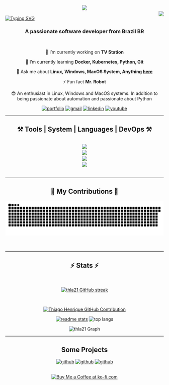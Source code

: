 <div id="header" align="center">
  <img src="https://media.giphy.com/media/M9gbBd9nbDrOTu1Mqx/giphy.gif" width="100"/>
</div>

<img align="right" src="https://visitor-badge.laobi.icu/badge?page_id=thla21.visitor-badge" />

<a href="https://git.io/typing-svg"><img src="https://readme-typing-svg.herokuapp.com?font=Fira+Code&pause=500&color=41EB68&center=true&random=false&width=1000&lines=I'm+Thiago+Henrique.;Just+a+self-taught+person+crazy+about+technology+and+coffee.;Feel+free+to+check+out+my+profile%2C+maybe+I+have+something+that+interests+you" alt="Typing SVG" />
</a>

<h3 align="center">A passionate software developer from Brazil BR</h3>

<br/>

<div align="center">
 
 🔭 I’m currently working on **TV Station**
 
 🌱 I’m currently learning **Docker, Kubernetes, Python, Git**

💬 Ask me about **Linux, Windows, MacOS System, Anything [here](https://github.com/thla21/thla21/issues)**

⚡ Fun fact **Mr. Robot**

😎 An enthusiast in Linux, Windows and MacOS systems. In addition to being passionate about automation and passionate about Python

[![portfolio](https://img.shields.io/badge/portfolio-red?style=for-the-badge&logo=ko-fi&logoColor=white)](https://github.com/thla21/)
[![gmail](https://img.shields.io/badge/gmail-333333?style=for-the-badge&logo=gmail&logoColor=red)](mailto:thiagoheniquela.21@gmail.com)
[![linkedin](https://img.shields.io/badge/linkedin-0077B5?style=for-the-badge&logo=linkedin&logoColor=white)](https://www.linkedin.com/in/thiago-henrique-linhares-de-ara%C3%BAjo-6739a4202/)
[![youtube](https://img.shields.io/badge/youtube-F9F9F9?style=for-the-badge&logo=youtube&logoColor=red)](https://youtu.be/kePxRO98lEY)

<hr/>
 
<h2 align="center">⚒️ Tools | System | Languages | DevOps ⚒️</h2>
<br/>
<div align="center">
    <img src="https://skillicons.dev/icons?i=atom,sublime,autocad,bash,vscode,pycharm,eclipse,github,prometheus,elasticsearch,grafana,heroku,nginx,obsidian,postgres" /><br>
    <img src="https://skillicons.dev/icons?i=apple,windows,linux,arch,debian,ubuntu,mint,redhat,kali" /><br>
    <img src="https://skillicons.dev/icons?i=markdown,git,python,mysql,sqlite,arduino,powershell" /><br>
    <img src="https://skillicons.dev/icons?i=docker,kubernetes,aws,gcp,ansible,terraform,jenkins" />
    
</div>

<br/>
<hr/>

<div align="center">
  <h2>🐍 My Contributions 🐍</h2>
  <picture>
    <source
      media="(prefers-color-scheme: dark)"
      srcset="https://raw.githubusercontent.com/thla21/thla21/manual-run-output/only-svg/github-contribution-grid-snake-dark.svg"
    />
    <source
      media="(prefers-color-scheme: light)"
      srcset="https://raw.githubusercontent.com/thla21/thla21/manual-run-output/only-svg/github-contribution-grid-snake-dark.svg"
    />
    <img
      alt="github contribution grid snake animation"
      src="https://raw.githubusercontent.com/thla21/thla21/manual-run-output/only-svg/github-contribution-grid-snake-dark.svg"
    />
  </picture>
  <br/><br/><br/>
</div>

<hr/>

<h2 align="center">⚡ Stats ⚡</h2>

<br>
<p align="center">
  <a href="https://github.com/thla21">
    <img src="https://github-readme-streak-stats.herokuapp.com/?user=thla21&theme=midnight_purple&border=7F3FBF&background=0D1117" alt="thla21 GitHub streak"/>
  </a>
</p>

<br> 
<p align="center">
  <a href="https://github.com/thla21">
    <img src="https://github-profile-summary-cards.vercel.app/api/cards/profile-details?username=thla21&theme=midnight_purple&border=7F3FBF&background=0D1117" alt="Thiago Henrique GitHub Contribution"/>
  </a>
</p>

<a href="https://github.com/thla21">
   <img src="https://github-readme-stats.vercel.app/api?username=thla21&count_private=true&show_icons=true&rank_icon=github&theme=midnight-purple&border=7F3FBF&background=0D1117" alt="readme stats"/></a>
    <img src="https://github-readme-stats.vercel.app/api/top-langs/?username=thla21&hide=HTML&langs_count=8&layout=compact&theme=midnight-purple&border=7F3FBF&background=0D1117&size_weight=0.5&count_weight=0.5&exclude_repo=github-readme-stats" alt="top langs" height="192px" width="49.5%"/></a>
<br/>

![thla21 Graph](https://github-readme-activity-graph.vercel.app/graph?username=thla21&custom_title=Thiago%20Henrique%20GitHub%20Activity%20Graph&bg_color=0D1117color=7F3FBF&line=7F3FBF&point=7F3FBF&area_color=7F3FBF&border=7F3FBF&title_color=FFFFFF&area=true)

<hr/>

<h2 align="center">Some Projects</h2>

<div align="center">
 
[![github](https://img.shields.io/badge/TricksAndTips-272727?style=for-the-badge&logo=markdown&logoColor=white)](https://github.com/thla21/TricksAndTips)
[![github](https://img.shields.io/badge/Debian-272727?style=for-the-badge&logo=shell&logoColor=white)](https://github.com/thla21/Debian)
[![github](https://img.shields.io/badge/Git-272727?style=for-the-badge&logo=git&logoColor=white)](https://github.com/thla21/Git)

<br>

<div align="center">
<a href='https://ko-fi.com/V7V4RAK9C' target='_blank'><img height='64' style='border:0px;height:64px;' src='https://storage.ko-fi.com/cdn/kofi1.png?v=3' border='0' alt='Buy Me a Coffee at ko-fi.com' /></a>
</div>

<br/>
